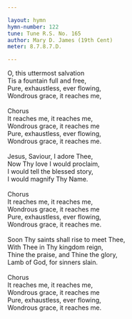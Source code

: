```yaml
---

layout: hymn
hymn-number: 122
tune: Tune R.S. No. 165
author: Mary D. James (19th Cent)
meter: 8.7.8.7.D.

---
```

O, this uttermost salvation<br>Tis a fountain full and free,<br>Pure, exhaustless, ever flowing,<br>Wondrous grace, it reaches me,<br><br>Chorus<br>It reaches me, it reaches me,<br>Wondrous grace, it reaches me<br>Pure, exhaustless, ever flowing,<br>Wondrous grace, it reaches me.<br><br>Jesus, Saviour, I adore Thee,<br>Now Thy love I would proclaim,<br>I would tell the blessed story,<br>I would magnify Thy Name.<br><br>Chorus<br>It reaches me, it reaches me,<br>Wondrous grace, it reaches me<br>Pure, exhaustless, ever flowing,<br>Wondrous grace, it reaches me.<br><br>Soon Thy saints shall rise to meet Thee,<br>With Thee in Thy kingdom reign,<br>Thine the praise, and Thine the glory,<br>Lamb of God, for sinners slain.<br><br>Chorus<br>It reaches me, it reaches me,<br>Wondrous grace, it reaches me<br>Pure, exhaustless, ever flowing,<br>Wondrous grace, it reaches me.<br><br><br>
